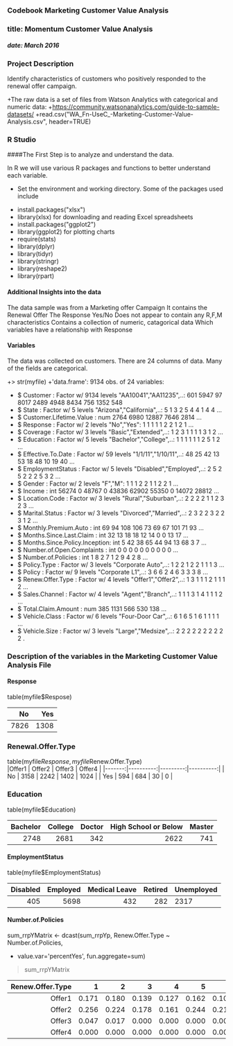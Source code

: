 ### Codebook Marketing Customer Value Analysis

### title: Momentum Customer Value Analysis
##### date: March 2016

### Project Description

Identify characteristics of customers who positively responded to the renewal offer campaign.

+The raw data is a set of files from Watson Analytics with categorical and numeric data: 
+https://community.watsonanalytics.com/guide-to-sample-datasets/
+read.csv("WA_Fn-UseC_-Marketing-Customer-Value-Analysis.csv", header=TRUE)

### R Studio  

####The First Step is to analyze and understand the data. 

In R we will use various R packages and functions to better understand each variable.  
* Set the environment and working directory. Some of the packages used include  
+ install.packages("xlsx") 
+ library(xlsx) for downloading and reading Excel spreadsheets
+ install.packages("ggplot2")
+ library(ggplot2) for plotting charts
+ require(stats)
+ library(dplyr) 
+ library(tidyr)
+ library(stringr)
+ library(reshape2)
+ library(rpart)  

#### Additional Insights into the data

The data sample was from a Marketing offer Campaign
It contains the Renewal Offer 
The Response Yes/No
Does not appear to contain any R,F,M characteristics
Contains a collection of numeric, catagorical data
Which variables have a relationship with Response

#### Variables 

The data was collected on customers.
There are 24 columns of data. Many of the fields are categorical.

+> str(myfile)
+'data.frame':	9134 obs. of  24 variables:
+ $ Customer                     : Factor w/ 9134 levels "AA10041","AA11235",..: 601 5947 97 8017 2489 4948 8434 756 1352 548 
+ $ State                        : Factor w/ 5 levels "Arizona","California",..: 5 1 3 2 5 4 4 1 4 4 ...
+ $ Customer.Lifetime.Value      : num  2764 6980 12887 7646 2814 ...
+ $ Response                     : Factor w/ 2 levels "No","Yes": 1 1 1 1 1 2 2 1 2 1 ...
+ $ Coverage                     : Factor w/ 3 levels "Basic","Extended",..: 1 2 3 1 1 1 1 3 1 2 ...
+ $ Education                    : Factor w/ 5 levels "Bachelor","College",..: 1 1 1 1 1 1 2 5 1 2 ...
+ $ Effective.To.Date            : Factor w/ 59 levels "1/1/11","1/10/11",..: 48 25 42 13 53 18 48 10 19 40 ...
+ $ EmploymentStatus             : Factor w/ 5 levels "Disabled","Employed",..: 2 5 2 5 2 2 2 5 3 2 ...
+ $ Gender                       : Factor w/ 2 levels "F","M": 1 1 1 2 2 1 1 2 2 1 ...
+ $ Income                       : int  56274 0 48767 0 43836 62902 55350 0 14072 28812 ...
+ $ Location.Code                : Factor w/ 3 levels "Rural","Suburban",..: 2 2 2 2 1 1 2 3 2 3 ...
+ $ Marital.Status               : Factor w/ 3 levels "Divorced","Married",..: 2 3 2 2 3 2 2 3 1 2 ...
+ $ Monthly.Premium.Auto         : int  69 94 108 106 73 69 67 101 71 93 ...
+ $ Months.Since.Last.Claim      : int  32 13 18 18 12 14 0 0 13 17 ...
+ $ Months.Since.Policy.Inception: int  5 42 38 65 44 94 13 68 3 7 ...
+ $ Number.of.Open.Complaints    : int  0 0 0 0 0 0 0 0 0 0 ...
+ $ Number.of.Policies           : int  1 8 2 7 1 2 9 4 2 8 ...
+ $ Policy.Type                  : Factor w/ 3 levels "Corporate Auto",..: 1 2 2 1 2 2 1 1 1 3 ...
+ $ Policy                       : Factor w/ 9 levels "Corporate L1",..: 3 6 6 2 4 6 3 3 3 8 ...
+ $ Renew.Offer.Type             : Factor w/ 4 levels "Offer1","Offer2",..: 1 3 1 1 1 2 1 1 1 2 ...
+ $ Sales.Channel                : Factor w/ 4 levels "Agent","Branch",..: 1 1 1 3 1 4 1 1 1 2 ...
+ $ Total.Claim.Amount           : num  385 1131 566 530 138 ...
+ $ Vehicle.Class                : Factor w/ 6 levels "Four-Door Car",..: 6 1 6 5 1 6 1 1 1 1 ...
+ $ Vehicle.Size                 : Factor w/ 3 levels "Large","Medsize",..: 2 2 2 2 2 2 2 2 2 2 .



### Description of the variables in the Marketing Customer Value Analysis File  
#### Response 
table(myfile$Respose)  

|  No   | Yes   |
|------:|------:|
|7826   |1308   | 

### Renewal.Offer.Type  
table(myfile$Response,myfile$Renew.Offer.Type)   
|Offer1  |   Offer2  |   Offer3 |   Offer4  |
|-------:|----------:|---------:|----------:|
|   No   |     3158  |   2242 |   1402  | 1024  |
|  Yes   |     594   |    684 |   30  |    0  |  

### Education  
table(myfile$Education)  

|Bachelor  |   College |   Doctor | High School or Below | Master  |
|---------:|----------:|---------:|---------------------:|--------:|
|2748  |    2681   |      342 |        2622| 741|  


#### EmploymentStatus  
table(myfile$EmploymentStatus)  

| Disabled  | Employed  |Medical Leave  | Retired  | Unemployed |
|----------:|----------:|--------------:|---------:|------------|
| 405       |     5698  |         432   |     282  |      2317  | 

#### Number.of.Policies
sum_rrpYMatrix <- dcast(sum_rrpYp, Renew.Offer.Type ~ Number.of.Policies,  
+ value.var='percentYes', fun.aggregate=sum)  
> sum_rrpYMatrix  

|  Renew.Offer.Type |    1  |   2   |  3  |   4   |  5   |  6   |  7  |   8   |  9   |
|------------------:|------:|------:|-----:|-----:|-----:|-----:|-----:|-----:|-----:|
|           Offer1| 0.171 | 0.180 | 0.139 | 0.127 | 0.162 | 0.103 |0.093 |0.139 |0.181 | 
|           Offer2| 0.256 | 0.224 | 0.178 | 0.161 | 0.244 | 0.211 |0.309 |0.155 |0.288  |
|           Offer3| 0.047 | 0.017 | 0.000 | 0.000 | 0.000 | 0.000 |0.000 |0.000 |0.000  |
|           Offer4| 0.000 | 0.000 | 0.000 | 0.000 | 0.000 | 0.000 |0.000 |0.000 |0.000  |  
>    


